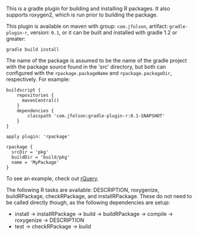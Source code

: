This is a gradle plugin for building and installing R packages.  It also supports roxygen2, which is run prior to building the package.

This plugin is available on maven with group: `com.jfolson`, artifact: `gradle-plugin-r`, version: `0.1`, or it can be built and installed with gradle 1.2 or greater:

    gradle build install

The name of the package is assumed to be the name of the gradle project with the package source found in the 'src' directory, but both can configured with the `rpackage.packageName` and `rpackage.packageDir`, respectively.  For example:

```
buildscript {
    repositories {
      mavenCentral()
    }
    dependencies {
        classpath 'com.jfolson:gradle-plugin-r:0.1-SNAPSHOT'
    }
}

apply plugin: 'rpackage'

rpackage {
  srcDir = 'pkg'
  buildDir = 'build/pkg'
  name = 'MyPackage'
}
```

To see an example, check out [rQuery](https://github.com/jamiefolson/rQuery).

The following R tasks are available: DESCRIPTION, roxygenize, buildRPackage, checkRPackage, and installRPackage.  These do not need to be called directly though, as the following dependencies are setup:

  * install -> installRPackage -> build -> buildRPackage -> compile -> roxygenize -> DESCRIPTION
  * test -> checkRPackage -> build

